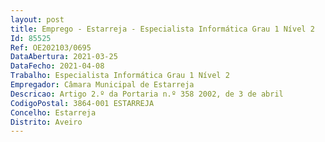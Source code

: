 ```yaml
--- 
layout: post
title: Emprego - Estarreja - Especialista Informática Grau 1 Nível 2
Id: 85525
Ref: OE202103/0695
DataAbertura: 2021-03-25
DataFecho: 2021-04-08
Trabalho: Especialista Informática Grau 1 Nível 2
Empregador: Câmara Municipal de Estarreja
Descricao: Artigo 2.º da Portaria n.º 358 2002, de 3 de abril
CodigoPostal: 3864-001 ESTARREJA
Concelho: Estarreja
Distrito: Aveiro
--- 
```

